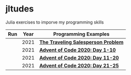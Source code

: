 # jltudes

Julia exercises to imporve my programming skills

|Run|Year|Programming Examples|
|---|----|---|
|   |2021|[**The Traveling Salesperson Problem**](TSP/TSP.ipynb)
|   |2021|[**Advent of Code 2020: Day  1-10**](aoc2020/day1-10.ipynb)
|   |2021|[**Advent of Code 2020: Day 11-20**](aoc2020/day11-20.ipynb)
|   |2021|[**Advent of Code 2020: Day 21-25**](aoc2020/day21-25.ipynb)

